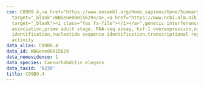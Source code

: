 ```yaml
---
csv: C09B9.4,<a href="https://www.ensembl.org/Homo_sapiens/Gene/Summary?db=core;g=WBGene00015629"
  target="_blank">WBGene00015629</a>,<a href="https://www.ncbi.nlm.nih.gov/pubmed/30894454"
  target="_blank"><i class="fas fa-file"></i></a>",genetic interference,functional
  association,prime adult stage, RNA-seq assay, hsf-1 overexpression,nucleotide sequence
  identification,nucleotide sequence identification,transcriptional regulation,up-regulates
  activity
data_alias: C09B9.4
data_id: WBGene00015629
data_numevidence: 1
data_species: Caenorhabditis elegans
data_taxid: '6239'
title: C09B9.4
---
```

